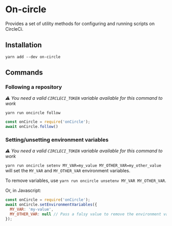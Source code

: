 # On-circle

Provides a set of utility methods for configuring and running scripts on
CircleCi. 

## Installation

`yarn add --dev on-circle`

## Commands

### Following a repository

_⚠ You need a valid `CIRCLECI_TOKEN` variable available for this command to
work_

`yarn run oncircle follow`

```js
const onCircle = require('onCircle');
await onCircle.follow()
```

### Setting/unsetting environment variables

_⚠ You need a valid `CIRCLECI_TOKEN` variable available for this command to
work_

`yarn run oncircle setenv MY_VAR=my_value MY_OTHER_VAR=my_other_value` will set
the `MY_VAR` and `MY_OTHER_VAR` environment variables.

To remove variables, use `yarn run oncircle unsetenv MY_VAR MY_OTHER_VAR`.

Or, in Javascript:

```js
const onCircle = require('onCircle');
await onCircle.setEnvironmentVariables({
  MY_VAR: 'my-value',
  MY_OTHER_VAR: null // Pass a falsy value to remove the environment value
});
```

